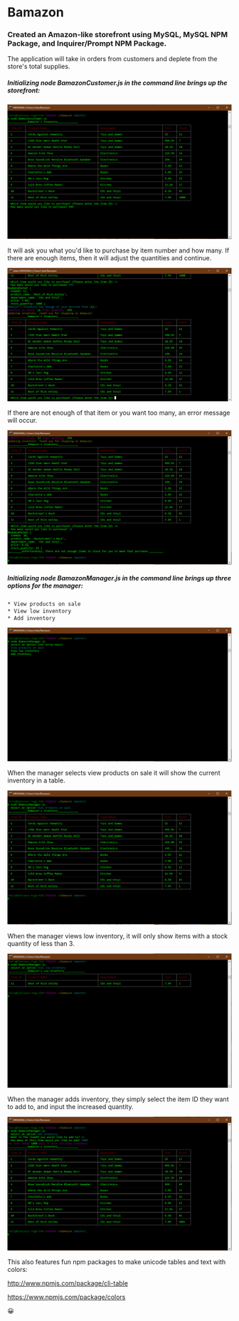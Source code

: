 # Bamazon

### Created an Amazon-like storefront using MySQL, MySQL NPM Package, and Inquirer/Prompt NPM Package.

The application will take in orders from customers and deplete from the store's total supplies.


##### Initializing node BamazonCustomer.js in the command line brings up the storefront:

![Screenshot](/BamazonPNG/customerjs_buyproduct.PNG)

It will ask you what you'd like to purchase by item number and how many.
If there are enough items, then it will adjust the quantities and continue.

![Screenshot](/BamazonPNG/customerjs_boughtproduct.PNG)

If there are not enough of that item or you want too many, an error message will occur.

![Screenshot](/BamazonPNG/customerjs_notenough.PNG)

##### Initializing node BamazonManager.js in the command line brings up three options for the manager:
    * View products on sale
    * View low inventory
    * Add inventory

![Screenshot](/BamazonPNG/managerjs_choices.PNG)

When the manager selects view products on sale it will show the current inventory in a table.

![Screenshot](/BamazonPNG/managerjs_viewproducts.PNG)

When the manager views low inventory, it will only show items with a stock quantity of less than 3.

![Screenshot](/BamazonPNG/managerjs_lowinventory.PNG)

When the manager adds inventory, they simply select the item ID they want to add to, and input the increased quantity.

![Screenshot](/BamazonPNG/managerjs_addinventory.PNG)


This also features fun npm packages to make unicode tables and text with colors:

http://www.npmjs.com/package/cli-table

https://www.npmjs.com/package/colors


:grinning: